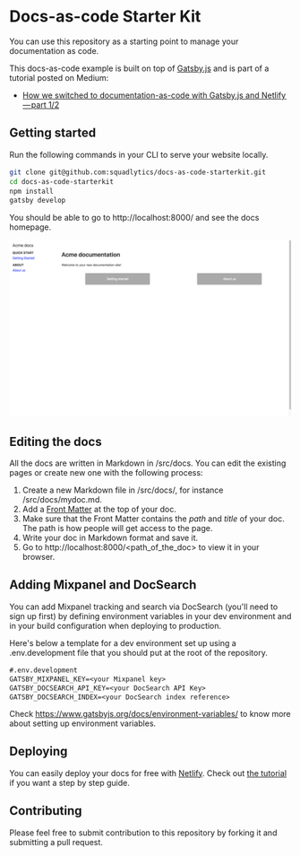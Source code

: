 # Docs-as-code Starter Kit

You can use this repository as a starting point to manage your documentation as code.

This docs-as-code example is built on top of [Gatsby.js](https://www.gatsbyjs.org) and is part of a tutorial posted on Medium:

  * [How we switched to documentation-as-code with Gatsby.js and Netlify — part 1/2](https://blog.squadlytics.com/how-we-switched-to-documentation-as-code-with-gatsby-js-and-netlify-markdown-hosting-1-3/) 

## Getting started

Run the following commands in your CLI to serve your website locally.

```bash
git clone git@github.com:squadlytics/docs-as-code-starterkit.git
cd docs-as-code-starterkit
npm install
gatsby develop
```

You should be able to go to http://localhost:8000/ and see the docs homepage.

![](./homepage.png)

## Editing the docs

All the docs are written in Markdown in /src/docs. You can edit the existing pages or create new one with the following process:

  1. Create a new Markdown file in /src/docs/, for instance /src/docs/mydoc.md.
  2. Add a [Front Matter](https://jekyllrb.com/docs/frontmatter/) at the top of your doc.
  3. Make sure that the Front Matter contains the _path_ and _title_ of your doc. The path is how people will get access to the page.
  4. Write your doc in Markdown format and save it.
  5. Go to http://localhost:8000/<path_of_the_doc> to view it in your browser.

## Adding Mixpanel and DocSearch

You can add Mixpanel tracking and search via DocSearch (you'll need to sign up first) by defining environment variables in your dev environment and in your build configuration when deploying to production.

Here's below a template for a dev environment set up using a .env.development file that you should put at the root of the repository.

```
#.env.development
GATSBY_MIXPANEL_KEY=<your Mixpanel key>
GATSBY_DOCSEARCH_API_KEY=<your DocSearch API Key>
GATSBY_DOCSEARCH_INDEX=<your DocSearch index reference>
```

Check https://www.gatsbyjs.org/docs/environment-variables/ to know more about setting up environment variables.

## Deploying

You can easily deploy your docs for free with [Netlify](https://netlify.com). Check out [the tutorial](https://medium.com/squadlytics/how-we-switched-to-documentation-as-code-with-gatsby-js-and-netlify-part-1-2-1f57ad732a05) if you want a step by step guide.

## Contributing

Please feel free to submit contribution to this repository by forking it and submitting a pull request.


